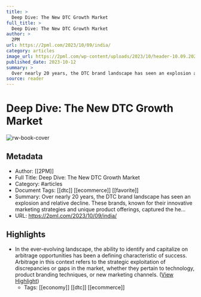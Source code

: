 ```yaml
---
title: >
  Deep Dive: The New DTC Growth Market
full_title: >
  Deep Dive: The New DTC Growth Market
author: >
  2PM
url: https://2pml.com/2023/10/09/india/
category: articles
image_url: https://2pml.com/wp-content/uploads/2023/10/header-10.09.2023.jpg
published_date: 2023-10-12
summary: >
  Over nearly 20 years, the DTC brand landscape has seen an explosion and relative decline. These brands, known for their innovative marketing strategies and unique product offerings, captured the he…
source: reader
---
```

# Deep Dive: The New DTC Growth Market

![rw-book-cover](https://2pml.com/wp-content/uploads/2023/10/header-10.09.2023.jpg)

## Metadata
- Author: [[2PM]]
- Full Title: Deep Dive: The New DTC Growth Market
- Category: #articles
- Document Tags: [[dtc]] [[ecommerce]] [[favorite]] 
- Summary: Over nearly 20 years, the DTC brand landscape has seen an explosion and relative decline. These brands, known for their innovative marketing strategies and unique product offerings, captured the he…
- URL: https://2pml.com/2023/10/09/india/

## Highlights
- In the ever-evolving landscape, the ability to identify and capitalize on arbitrage opportunities has been a defining characteristic of success. Arbitrage in this context refers to the strategic exploitation of discrepancies or gaps in the market, whether they pertain to technology, product branding techniques, or new marketing channels. ([View Highlight](https://read.readwise.io/read/01hcykcty9dwwmtnnkfxx5rfz2))
    - Tags: [[economy]] [[dtc]] [[ecommerce]] 


